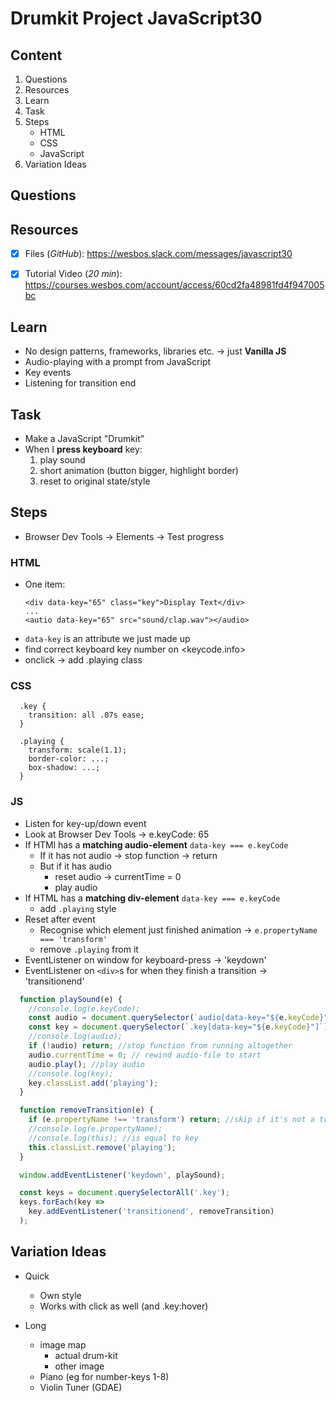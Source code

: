 # Drumkit Project JavaScript30

## Content
1. Questions
1. Resources
1. Learn
1. Task
1. Steps
    - HTML
    - CSS
    - JavaScript
1. Variation Ideas

## Questions
## Resources

- [x] Files (*GitHub*): <https://wesbos.slack.com/messages/javascript30>
- [x] Tutorial Video (*20 min*): <https://courses.wesbos.com/account/access/60cd2fa48981fd4f947005bc>


## Learn
- No design patterns, frameworks, libraries etc. &rarr; just **Vanilla JS**
- Audio-playing with a prompt from JavaScript 
- Key events
- Listening for transition end

## Task

- Make a JavaScript "Drumkit"
- When I **press keyboard** key:
  1. play sound
  2. short animation (button bigger, highlight border)
  3. reset to original state/style

## Steps

- Browser Dev Tools &rarr; Elements &rarr; Test progress

### HTML

  - One item:
    ```
    <div data-key="65" class="key">Display Text</div>
    ...
    <autio data-key="65" src="sound/clap.wav"></audio>
    ```
  - `data-key` is an attribute we just made up
  - find correct keyboard key number on <keycode.info>
  - onclick &rarr; add .playing class

### CSS

  ```
    .key {
      transition: all .07s ease;
    }

    .playing {
      transform: scale(1.1);
      border-color: ...;
      box-shadow: ...;
    }
  ```

### JS

  - Listen for key-up/down event
  - Look at Browser Dev Tools &rarr; e.keyCode: 65
  - If HTMl has a **matching audio-element** `data-key === e.keyCode`
    - If it has not audio &rarr; stop function &rarr; return
    - But if it has audio
      - reset audio &rarr; currentTime = 0
      - play audio
  - If HTML has a **matching div-element** `data-key === e.keyCode`
    - add `.playing` style
  - Reset after event
    - Recognise which element just finished animation &rarr; `e.propertyName === 'transform'`
    - remove `.playing` from it
  - EventListener on window for keyboard-press &rarr; 'keydown'
  - EventListener on `<div>`s for when they finish a transition &rarr; 'transitionend'

  ```javascript
    function playSound(e) {
      //console.log(e.keyCode);
      const audio = document.querySelector(`audio[data-key="${e.keyCode}"]`); //find correct audio files
      const key = document.querySelector(`.key[data-key="${e.keyCode}"]`); //find correct div-elements
      //console.log(audio);
      if (!audio) return; //stop function from running altogether
      audio.currentTime = 0; // rewind audio-file to start
      audio.play(); //play audio
      //console.log(key);
      key.classList.add('playing');
    }

    function removeTransition(e) {
      if (e.propertyName !== 'transform') return; //skip if it's not a transform
      //console.log(e.propertyName);
      //console.log(this); //is equal to key
      this.classList.remove('playing');
    }

    window.addEventListener('keydown', playSound);

    const keys = document.querySelectorAll('.key');
    keys.forEach(key =>
      key.addEventListener('transitionend', removeTransition)
    );
 ```



## Variation Ideas

- Quick
  - Own style
  - Works with click as well (and .key:hover)

- Long
  - image map
    - actual drum-kit
    - other image
  - Piano (eg for number-keys 1-8)
  - Violin Tuner (GDAE)

